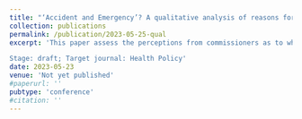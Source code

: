 ```yaml
---
title: "‘Accident and Emergency’? A qualitative analysis of reasons for increased privatisation in england’s nhs."
collection: publications
permalink: /publication/2023-05-25-qual
excerpt: 'This paper assess the perceptions from commissioners as to why NHS services are outsourced to the private sector.  <br> <br> 

Stage: draft; Target journal: Health Policy'
date: 2023-05-23
venue: 'Not yet published'
#paperurl: ''
pubtype: 'conference'
#citation: ''
---
```

